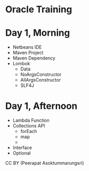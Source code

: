 Oracle Training
======

# Day 1, Morning
 - Netbeans IDE
 - Maven Project
 - Maven Dependency
 - Lombok
	- Data
	- NoArgsConstructor
	- AllArgsConstructor
	- SLF4J

# Day 1, Afternoon
 - Lambda Function
 - Collections API
	- forEach
	- map
	- 
 - Interface
 - Optional

CC BY (Peerapat Asoktummarungsri)

